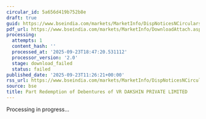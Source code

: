 ```yaml
---
circular_id: 5a656d419b752b8e
draft: true
guid: https://www.bseindia.com/markets/MarketInfo/DispNoticesNCirculars.aspx?Noticeid={5217E174-A3B5-434F-A68D-E00461C02A75}&noticeno=20250923-21&dt=09/23/2025&icount=21&totcount=84&flag=0
pdf_url: https://www.bseindia.com/markets/MarketInfo/DownloadAttach.aspx?id=20250923-21&attachedId=
processing:
  attempts: 1
  content_hash: ''
  processed_at: '2025-09-23T18:47:20.531112'
  processor_version: '2.0'
  stage: download_failed
  status: failed
published_date: '2025-09-23T11:26:21+00:00'
rss_url: https://www.bseindia.com/markets/MarketInfo/DispNoticesNCirculars.aspx?Noticeid={5217E174-A3B5-434F-A68D-E00461C02A75}&noticeno=20250923-21&dt=09/23/2025&icount=21&totcount=84&flag=0
source: bse
title: Part Redemption of Debentures of VR DAKSHIN PRIVATE LIMITED
---
```


Processing in progress...